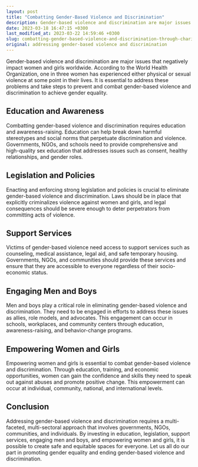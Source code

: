 ```yaml
---
layout: post
title: "Combatting Gender-Based Violence and Discrimination"
description: Gender-based violence and discrimination are major issues that negatively impact women and girls worldwide. According to the World Health Organization, one in three women has experienced either physical or sexual violence at some point in their lives. It is essential to address these problems and take steps to prevent and combat gender-based violence and discrimination to achieve gender equality.
date: 2023-03-18 16:47:15 +0300
last_modified_at: 2023-03-22 14:59:46 +0300
slug: combatting-gender-based-violence-and-discrimination-through-charity-and-donations
original: addressing gender-based violence and discrimination
---
```

Gender-based violence and discrimination are major issues that negatively impact women and girls worldwide. According to the World Health Organization, one in three women has experienced either physical or sexual violence at some point in their lives. It is essential to address these problems and take steps to prevent and combat gender-based violence and discrimination to achieve gender equality.

## Education and Awareness

Combatting gender-based violence and discrimination requires education and awareness-raising. Education can help break down harmful stereotypes and social norms that perpetuate discrimination and violence. Governments, NGOs, and schools need to provide comprehensive and high-quality sex education that addresses issues such as consent, healthy relationships, and gender roles.

## Legislation and Policies

Enacting and enforcing strong legislation and policies is crucial to eliminate gender-based violence and discrimination. Laws should be in place that explicitly criminalizes violence against women and girls, and legal consequences should be severe enough to deter perpetrators from committing acts of violence.

## Support Services

Victims of gender-based violence need access to support services such as counseling, medical assistance, legal aid, and safe temporary housing. Governments, NGOs, and communities should provide these services and ensure that they are accessible to everyone regardless of their socio-economic status.

## Engaging Men and Boys

Men and boys play a critical role in eliminating gender-based violence and discrimination. They need to be engaged in efforts to address these issues as allies, role models, and advocates. This engagement can occur in schools, workplaces, and community centers through education, awareness-raising, and behavior-change programs.

## Empowering Women and Girls

Empowering women and girls is essential to combat gender-based violence and discrimination. Through education, training, and economic opportunities, women can gain the confidence and skills they need to speak out against abuses and promote positive change. This empowerment can occur at individual, community, national, and international levels.

## Conclusion

Addressing gender-based violence and discrimination requires a multi-faceted, multi-sectoral approach that involves governments, NGOs, communities, and individuals. By investing in education, legislation, support services, engaging men and boys, and empowering women and girls, it is possible to create safe and equitable spaces for everyone. Let us all do our part in promoting gender equality and ending gender-based violence and discrimination.